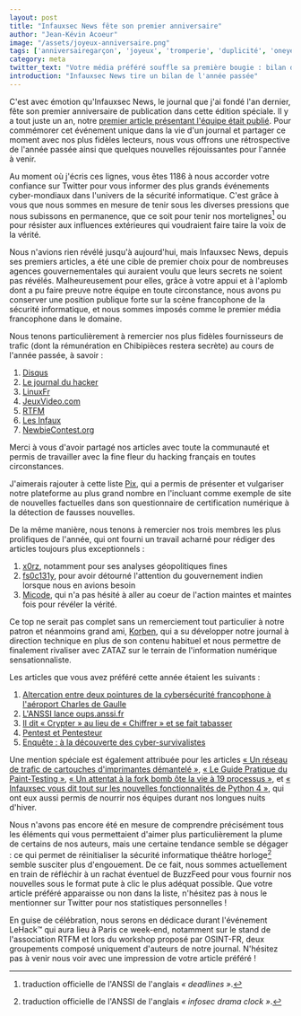 ```yaml
---
layout: post
title: "Infauxsec News fête son premier anniversaire"
author: "Jean-Kévin Acoeur"
image: "/assets/joyeux-anniversaire.png"
tags: ['anniversairegarçon', 'joyeux', 'tromperie', 'duplicité', 'oneyear']
category: meta
twitter_text: "Votre média préféré souffle sa première bougie : bilan d'une année de bons et loyaux services"
introduction: "Infauxsec News tire un bilan de l'année passée"
---
```


C'est avec émotion qu'Infauxsec News, le journal que j'ai fondé l'an dernier,
fête son premier anniversaire de publication dans cette édition spéciale. Il y a tout juste un an, notre
[premier article présentant l'équipe était publié](https://infauxsec.github.io/meta/2018/07/03/infauxsec-debute.html). Pour commémorer cet
événement unique dans la vie d'un journal et partager ce moment avec nos plus
fidèles lecteurs, nous vous offrons une rétrospective de l'année passée ainsi
que quelques nouvelles réjouissantes pour l'année à venir.

Au moment où j'écris ces lignes, vous êtes 1186 à nous accorder votre confiance
sur Twitter pour vous informer des plus grands événements cyber-mondiaux dans
l'univers de la sécurité informatique. C'est grâce à vous que nous sommes en
mesure de tenir sous les diverses pressions que nous subissons en permanence,
que ce soit pour tenir nos mortelignes[^1] ou pour résister aux influences
extérieures qui voudraient faire taire la voix de la vérité.

Nous n'avions rien révélé jusqu'à aujourd'hui, mais Infauxsec News, depuis ses
premiers articles, a été une cible de premier choix pour de nombreuses agences
gouvernementales qui auraient voulu que leurs secrets ne soient pas révélés.
Malheureusement pour elles, grâce à votre appui et à l'aplomb dont a pu faire
preuve notre équipe en toute circonstance, nous avons pu conserver une position
publique forte sur la scène francophone de la sécurité informatique, et nous
sommes imposés comme le premier média francophone dans le domaine.

Nous tenons particulièrement à remercier nos plus fidèles fournisseurs de
trafic (dont la rémunération en Chibipièces restera secrète) au cours de l'année
passée, à savoir :

1. [Disqus](https://disqus.com)
2. [Le journal du hacker](https://www.journalduhacker.net/)
3. [LinuxFr](https://linuxfr.org)
4. [JeuxVideo.com](https://jeuxvideo.com)
5. [RTFM](https://rtfm.re)
6. [Les Infaux](https://les-infaux.fr)
7. [NewbieContest.org](https://newbiecontest.org)

Merci à vous d'avoir partagé nos articles avec toute la communauté et permis
de travailler avec la fine fleur du hacking français en toutes circonstances.

J'aimerais rajouter à cette liste [Pix](https://app.pix.fr), qui a permis de
présenter et vulgariser notre plateforme au plus grand nombre en l'incluant
comme exemple de site de nouvelles factuelles dans son questionnaire de
certification numérique à la détection de fausses nouvelles.

De la même manière, nous tenons à remercier nos trois membres les plus
prolifiques de l'année, qui ont fourni un travail acharné pour rédiger des
articles toujours plus exceptionnels :

1. [x0rz](https://twitter.com/x0rz), notamment pour ses analyses géopolitiques
   fines
2. [fs0c131y](https://twitter.com/fs0c131y), pour avoir détourné l'attention du
   gouvernement indien lorsque nous en avions besoin
3. [Micode](https://twitter.com/Micode), qui n'a pas hésité à aller au coeur de
   l'action maintes et maintes fois pour révéler la vérité.

Ce top ne serait pas complet sans un remerciement tout particulier à notre
patron et néanmoins grand ami, [Korben](https://twitter.com/Korben), qui a su
développer notre journal à direction technique en plus de son contenu habituel
et nous permettre de finalement rivaliser avec ZATAZ sur le terrain de
l'information numérique sensationnaliste.

Les articles que vous avez préféré cette année étaient les suivants :

1. [Altercation entre deux pointures de la cybersécurité francophone à l'aéroport Charles de Gaulle](https://infauxsec.github.io/baston/2018/08/02/altercation-cdg-micode-zataz.html)
2. [L'ANSSI lance oups.anssi.fr](https://infauxsec.github.io/propagande/2019/06/07/oups-anssi-fr-sstic.html)
3. [Il dit « Crypter » au lieu de « Chiffrer » et se fait tabasser](https://infauxsec.github.io/crypto/2018/08/01/crypter-chiffrer-il-se-fait-tabasser.html)
4. [Pentest et Pentesteur](https://infauxsec.github.io/octogone/2019/02/13/pentest-et-pentesteur.html)
5. [Enquête : à la découverte des cyber-survivalistes](https://infauxsec.github.io/societe/2018/08/03/enquete-cyber-survivalistes.html)

Une mention spéciale est également attribuée pour les articles
[« Un réseau de trafic de cartouches d'imprimantes démantelé »](https://infauxsec.github.io/m%C3%A9decine/2018/11/09/trafic-cartouches-demantele.html),
[« Le Guide Pratique du Paint-Testing »](https://infauxsec.github.io/professionalisme/2018/10/10/paint-testing-pratique.html),
[« Un attentat à la fork bomb ôte la vie à 19 processus »](https://infauxsec.github.io/free%20software/2018/07/12/attentat-forkbomb.html),
et [« Infauxsec vous dit tout sur les nouvelles fonctionnalités de Python 4 »](https://infauxsec.github.io/code/2018/07/13/python4-features.html),
qui ont eux aussi permis de nourrir nos équipes durant nos longues nuits
d'hiver.

Nous n'avons pas encore été en mesure de comprendre précisément tous les
éléments qui vous permettaient d'aimer plus particulièrement la plume de
certains de nos auteurs, mais une certaine tendance
semble se dégager : ce qui permet de réinitialiser la sécurité informatique
théâtre horloge[^2] semble susciter plus d'engouement. De ce fait, nous
sommes actuellement en train de réfléchir à un rachat éventuel de BuzzFeed pour
vous fournir nos nouvelles sous le format pute à clic le plus adéquat possible.
Que votre article préféré apparaisse ou non dans la liste, n'hésitez pas à nous
le mentionner sur Twitter pour nos statistiques personnelles !

En guise de célébration, nous serons en dédicace durant l'événement LeHack™ qui
aura lieu à Paris ce week-end, notamment sur le stand de l'association RTFM et
lors du workshop proposé par OSINT-FR, deux groupements composé uniquement
d'auteurs de notre journal. N'hésitez pas à venir nous voir avec une impression
de votre article préféré !

[^1]: traduction officielle de l'ANSSI de l'anglais *« deadlines »*.
[^2]: traduction officielle de l'ANSSI de l'anglais *« infosec drama clock »*.
